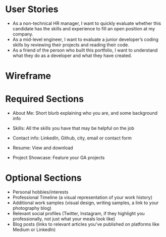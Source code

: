 # User Stories
 - As a non-technical HR manager, I want to quickly evaluate whether this candidate has the skills and experience to fill an open position at my company.
 - As a mid-level engineer, I want to evaluate a junior developer’s coding skills by reviewing their projects and reading their code.
 - As a friend of the person who built this portfolio, I want to understand what they do as a developer and what they have created.

# Wireframe







# Required Sections
  - About Me: Short blurb explaining who you are, and some background info

  - Skills: All the skills you have that may be helpful on the job

  - Contact info: LinkedIn, Github, city, email or contact form

  - Resume: View and download

  - Project Showcase: Feature your GA projects

# Optional Sections
  - Personal hobbies/interests
  - Professional Timeline (a visual representation of your work history)
  - Additional work samples (visual design, writing samples, a link to your photography blog)
  - Relevant social profiles (Twitter, Instagram, if they highlight you professionally, not just what your meals look like)
  - Blog posts (links to relevant articles you've published on platforms like Medium or LinkedIn)
